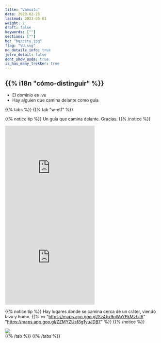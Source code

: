 ```yaml
---
title: "Vanuatu"
date: 2023-02-26
lastmod: 2023-05-01
weight: 2
draft: false
keywords: [""]
sections: [""]
bg: "bg/city.jpg"
flag: "VU.svg"
no_detaile_info: true
jetro_detail: false
dont_show_usda: true
is_has_many_trekker: true
---
```


<div class="main-desciption country-description">
    <h2 class="section-title">{{% i18n "cómo-distinguir" %}}</h2>
    <ul class="rule-list">
        <li>El dominio es .vu</li>
        <li>Hay alguien que camina delante como guía</li>
    </ul>
</div>

{{% tabs %}}
{{% tab "w-etf" %}}

{{% notice tip %}}
Un guía que camina delante. Gracias.
{{% /notice %}}
<div class="googlemap-if">
<iframe src="https://www.google.com/maps/embed?pb=!4v1685047835470!6m8!1m7!1sCF3_VNzlSKEYZUF37FzpLw!2m2!1d-16.26153953219388!2d168.1865441090426!3f9.824664345565452!4f-16.996343372250365!5f0.7237900267763412" width="295" height="295" style="border:0;" allowfullscreen="" loading="lazy" referrerpolicy="no-referrer-when-downgrade"></iframe>
<iframe src="https://www.google.com/maps/embed?pb=!4v1685047885476!6m8!1m7!1s_B5L1fP-zRlHL62OM1jNMA!2m2!1d-16.25896235374018!2d168.2545363115354!3f112.1140436902644!4f-4.6456743893584616!5f1.6647983662564774" width="295" height="295" style="border:0;" allowfullscreen="" loading="lazy" referrerpolicy="no-referrer-when-downgrade"></iframe>
</div>

{{% notice tip %}}
Hay lugares donde se camina cerca de un cráter, viendo lava y humo. {{% ex "https://maps.app.goo.gl/Sz4bx9qWaYPkMzfU6" "https://maps.app.goo.gl/ZZMYZUsf8g1yuJDB7" %}}
{{% /notice %}}
<div class="googlemap-if">
<img src="/rule/oceania/vanuatu/marum_sept_2009.jpg">
</div>
{{% /tab %}}
{{% /tabs  %}}
